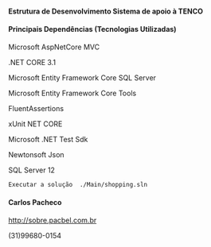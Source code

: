 #### Estrutura de Desenvolvimento Sistema de apoio à TENCO



#### Principais Dependências (Tecnologias Utilizadas)

Microsoft AspNetCore MVC

.NET CORE 3.1

Microsoft Entity Framework Core SQL Server

Microsoft Entity Framework Core Tools

FluentAssertions

xUnit NET CORE 

Microsoft .NET Test Sdk

Newtonsoft Json

SQL Server 12

```sh
Executar a solução  ./Main/shopping.sln
```

#### Carlos Pacheco

http://sobre.pacbel.com.br

(31)99680-0154
